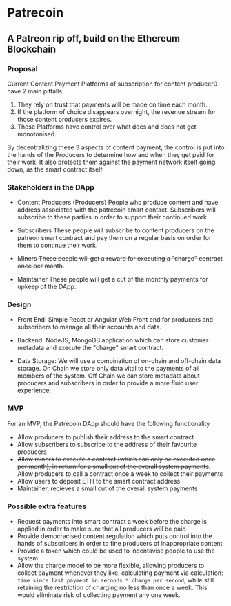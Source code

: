 # Patrecoin

## A Patreon rip off, build on the Ethereum Blockchain

### Proposal
Current Content Payment Platforms of subscription for content producer0 have 2 main pitfalls:
1. They rely on trust that payments will be made on time each month.
2. If the platform of choice disappears overnight, the revenue stream for those content producers expires.
3. These Platforms have control over what does and does not get monotonised.

By decentralizing these 3 aspects of content payment, the control is put into the hands of the Producers to determine how and when they get paid for their work. It also protects them against the payment network itself going down, as the smart contract itself 

### Stakeholders in the DApp
- Content Producers (Producers)
People who produce content and have address associated with the patrecoin smart contact. Subscribers will subscribe to these parties in order to support their continued work

- Subscribers
These people will subscribe to content producers on the patreon smart contract and pay them on a regular basis on order for them to continue their work.

- ~~Miners
These people will get a reward for executing a "charge" contract once per month.~~

- Maintainer
These people will get a cut of the monthly payments for upkeep of the DApp.

### Design
- Front End: Simple React or Angular Web Front end for producers and subscribers to manage all their accounts and data. 

- Backend: NodeJS, MongoDB application which can store customer metadata and execute the "charge" smart contract.

- Data Storage: We will use a combination of on-chain and off-chain data storage. On Chain we store only data vital to the payments of all members of the system. Off Chain we can store metadata about producers and subscribers in order to provide a more fluid user experience. 

### MVP
For an MVP, the Patrecoin DApp should have the following functionality
- Allow producers to publish their address to the smart contract
- Allow subscribers to subscribe to the address of their favourite producers
- ~~Allow miners to execute a contract (which can only be executed once per month), in return for a small cut of the overall system payments~~. Allow producers to call a contract once a week to collect their payments
- Allow users to deposit ETH to the smart contract address
- Maintainer, recieves a small cut of the overall system payments

### Possible extra features
- Request payments into smart contract a week before the charge is applied in order to make sure that all producers will be paid
- Provide democracised content regulation which puts control into the hands of subscribers in order to fine producers of inappropriate content
- Provide a token which could be used to incentavise people to use the system.
- Allow the charge model to be more flexible, allowing producers to collect payment whenever they like, calculating payment via calculation: ``` time since last payment in seconds * charge per second ```, while still retaining the restriction of charging no less than once a week. This would eliminate risk of collecting payment any one week.

